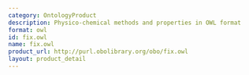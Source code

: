 ```yaml
---
category: OntologyProduct
description: Physico-chemical methods and properties in OWL format
format: owl
id: fix.owl
name: fix.owl
product_url: http://purl.obolibrary.org/obo/fix.owl
layout: product_detail
---
```


